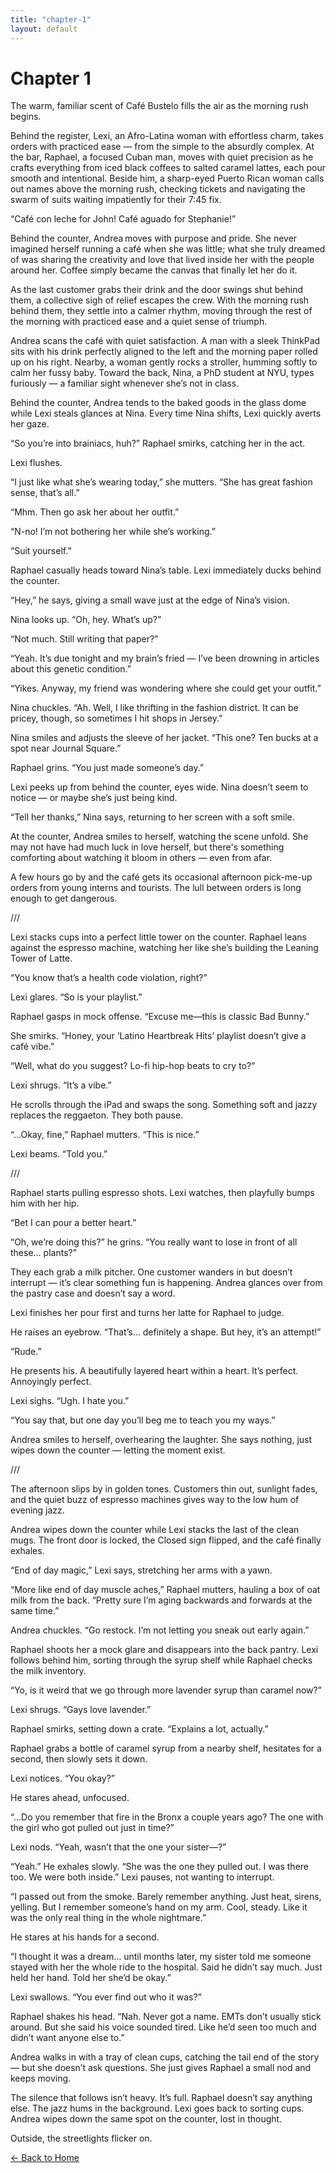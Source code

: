 ```yaml
---
title: "chapter-1"
layout: default
---
```


<link rel="stylesheet" href="{{ '/assets/css/custom.css' | relative_url }}">

# Chapter 1

The warm, familiar scent of Café Bustelo fills the air as the morning rush begins.

Behind the register, Lexi, an Afro-Latina woman with effortless charm, takes orders with practiced ease — from the simple to the absurdly complex. At the bar, Raphael, a focused Cuban man, moves with quiet precision as he crafts everything from iced black coffees to salted caramel lattes, each pour smooth and intentional. Beside him, a sharp-eyed Puerto Rican woman calls out names above the morning rush, checking tickets and navigating the swarm of suits waiting impatiently for their 7:45 fix.

“Café con leche for John! Café aguado for Stephanie!”

Behind the counter, Andrea moves with purpose and pride. She never imagined herself running a café when she was little; what she truly dreamed of was sharing the creativity and love that lived inside her with the people around her. Coffee simply became the canvas that finally let her do it.

As the last customer grabs their drink and the door swings shut behind them, a collective sigh of relief escapes the crew. With the morning rush behind them, they settle into a calmer rhythm, moving through the rest of the morning with practiced ease and a quiet sense of triumph.

Andrea scans the café with quiet satisfaction. A man with a sleek ThinkPad sits with his drink perfectly aligned to the left and the morning paper rolled up on his right. Nearby, a woman gently rocks a stroller, humming softly to calm her fussy baby. Toward the back, Nina, a PhD student at NYU, types furiously — a familiar sight whenever she’s not in class.

Behind the counter, Andrea tends to the baked goods in the glass dome while Lexi steals glances at Nina. Every time Nina shifts, Lexi quickly averts her gaze.

“So you’re into brainiacs, huh?” Raphael smirks, catching her in the act.

Lexi flushes.  

“I just like what she’s wearing today,” she mutters. “She has great fashion sense, that’s all.”  

“Mhm. Then go ask her about her outfit.”  

“N-no! I’m not bothering her while she’s working.”  

“Suit yourself.”

Raphael casually heads toward Nina’s table. Lexi immediately ducks behind the counter.

“Hey,” he says, giving a small wave just at the edge of Nina’s vision.  

Nina looks up. “Oh, hey. What’s up?”

“Not much. Still writing that paper?”  

“Yeah. It’s due tonight and my brain’s fried — I’ve been drowning in articles about this genetic condition.”

“Yikes. Anyway, my friend was wondering where she could get your outfit.”

Nina chuckles. “Ah. Well, I like thrifting in the fashion district. It can be pricey, though, so sometimes I hit shops in Jersey.”

Nina smiles and adjusts the sleeve of her jacket. “This one? Ten bucks at a spot near Journal Square.”

Raphael grins. “You just made someone’s day.”

Lexi peeks up from behind the counter, eyes wide. Nina doesn’t seem to notice — or maybe she’s just being kind.

“Tell her thanks,” Nina says, returning to her screen with a soft smile.


At the counter, Andrea smiles to herself, watching the scene unfold. She may not have had much luck in love herself, but there's something comforting about watching it bloom in others — even from afar.

A few hours go by and the café gets its occasional afternoon pick-me-up orders from young interns and tourists. The lull between orders is long enough to get dangerous.

///

Lexi stacks cups into a perfect little tower on the counter. Raphael leans against the espresso machine, watching her like she’s building the Leaning Tower of Latte.

“You know that’s a health code violation, right?”

Lexi glares. “So is your playlist.”

Raphael gasps in mock offense. “Excuse me—this is classic Bad Bunny.”

She smirks. “Honey, your ‘Latino Heartbreak Hits’ playlist doesn’t give a café vibe.”

“Well, what do you suggest? Lo-fi hip-hop beats to cry to?”

Lexi shrugs. “It’s a vibe.”

He scrolls through the iPad and swaps the song. Something soft and jazzy replaces the reggaeton. They both pause.

“…Okay, fine,” Raphael mutters. “This is nice.”

Lexi beams. “Told you.”

///

Raphael starts pulling espresso shots. Lexi watches, then playfully bumps him with her hip.

“Bet I can pour a better heart.”

“Oh, we’re doing this?” he grins. “You really want to lose in front of all these… plants?”

They each grab a milk pitcher. One customer wanders in but doesn’t interrupt — it’s clear something fun is happening. Andrea glances over from the pastry case and doesn’t say a word.

Lexi finishes her pour first and turns her latte for Raphael to judge.

He raises an eyebrow. “That’s… definitely a shape. But hey, it’s an attempt!”

“Rude.”

He presents his. A beautifully layered heart within a heart. It’s perfect. Annoyingly perfect.

Lexi sighs. “Ugh. I hate you.”

“You say that, but one day you’ll beg me to teach you my ways.”

Andrea smiles to herself, overhearing the laughter. She says nothing, just wipes down the counter — letting the moment exist.

///

The afternoon slips by in golden tones. Customers thin out, sunlight fades, and the quiet buzz of espresso machines gives way to the low hum of evening jazz.

Andrea wipes down the counter while Lexi stacks the last of the clean mugs. The front door is locked, the Closed sign flipped, and the café finally exhales.

“End of day magic,” Lexi says, stretching her arms with a yawn.

“More like end of day muscle aches,” Raphael mutters, hauling a box of oat milk from the back. “Pretty sure I’m aging backwards and forwards at the same time.”

Andrea chuckles. “Go restock. I’m not letting you sneak out early again.”

Raphael shoots her a mock glare and disappears into the back pantry. Lexi follows behind him, sorting through the syrup shelf while Raphael checks the milk inventory.

“Yo, is it weird that we go through more lavender syrup than caramel now?”

Lexi shrugs. “Gays love lavender.”

Raphael smirks, setting down a crate. “Explains a lot, actually.”

Raphael grabs a bottle of caramel syrup from a nearby shelf, hesitates for a second, then slowly sets it down.

Lexi notices. “You okay?”

He stares ahead, unfocused.

“…Do you remember that fire in the Bronx a couple years ago? The one with the girl who got pulled out just in time?”

Lexi nods. “Yeah, wasn’t that the one your sister—?”

“Yeah.” He exhales slowly. “She was the one they pulled out. I was there too. We were both inside.”
Lexi pauses, not wanting to interrupt.

“I passed out from the smoke. Barely remember anything. Just heat, sirens, yelling. But I remember someone’s hand on my arm. Cool, steady. Like it was the only real thing in the whole nightmare.”

He stares at his hands for a second.

“I thought it was a dream… until months later, my sister told me someone stayed with her the whole ride to the hospital. Said he didn’t say much. Just held her hand. Told her she’d be okay.”

Lexi swallows. “You ever find out who it was?”

Raphael shakes his head. “Nah. Never got a name. EMTs don’t usually stick around. But she said his voice sounded tired. Like he’d seen too much and didn’t want anyone else to.”

Andrea walks in with a tray of clean cups, catching the tail end of the story — but she doesn’t ask questions. She just gives Raphael a small nod and keeps moving.

The silence that follows isn’t heavy. It’s full.
Raphael doesn’t say anything else.
The jazz hums in the background.
Lexi goes back to sorting cups.
Andrea wipes down the same spot on the counter, lost in thought.

Outside, the streetlights flicker on.


<p style="text-align: left;">
  <a href="{{ '/' | relative_url }}">← Back to Home</a>
</p>

